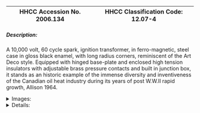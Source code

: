 | **HHCC Accession No. 2006.134** |**HHCC Classification Code:  12.07-4**|
| ----------- | ----------- |
##### Description:
A 10,000 volt, 60 cycle spark, ignition transformer, in ferro-magnetic, steel case in gloss black enamel, with long radius corners, reminiscent of the Art Deco style. Equipped with hinged base-plate and enclosed high tension insulators with adjustable brass pressure contacts and built in junction box, it stands as an historic example of the immense diversity and inventiveness of the Canadian oil heat industry during its years of post W.W.II rapid growth, Allison 1964.


<details>
	<summary>Images:</summary>
<div class="gallery gallery-wrapper--full" contenteditable="false" data-is-empty="false" data-translation="Add images" data-columns="6">
<figure class="gallery__item"><a href="#DOMAIN_NAME#gallery/12.07-4.jpg" data-size="1651x1173"><img src="#DOMAIN_NAME#gallery/12.07-4-thumbnail.jpg" alt=""></a></figure>
<figure class="gallery__item"><a href="#DOMAIN_NAME#gallery/12.07-4a.jpg" data-size="1570x1692"><img src="#DOMAIN_NAME#gallery/12.07-4a-thumbnail.jpg" alt=""></a></figure>
<figure class="gallery__item"><a href="#DOMAIN_NAME#gallery/12.07-4b.jpg" data-size="2111x1437"><img src="#DOMAIN_NAME#gallery/12.07-4b-thumbnail.jpg" alt=""></a></figure>
<figure class="gallery__item"><a href="#DOMAIN_NAME#gallery/12.07-4c.jpg" data-size="1707x881"><img src="#DOMAIN_NAME#gallery/12.07-4c-thumbnail.jpg" alt=""></a></figure>
</div>
</details>


<details>
	<summary>Details:</summary>

##### Group:
12.07 Pressure Atomizing Oil Burner Equipment and Systems - Ignition Devices

##### Make:
Allanson

##### Manufacturer:
Allanson Armature  Mfg Co. Ltd, Toronto

##### Model:
Cat No. 521, type 5

##### Serial No.:


##### Size:
8 x 5 x 5 in. h

##### Weight:
12 lbs.

##### Circa:
1964

##### Rating:
Exhibit, education, and research quality, illustrating the engineering and design Canadian ignition transformers in the post W.W.II, 'hay day' of the Canadian oil heat industry

##### Patent Date/Number:


##### Provenance:
From York County (York Region) Ontario, once a rich agricultural hinterlands, attracting early settlement in the last years of the 18th century. Located on the north slopes of the Oak Ridges Moraine, within 20 miles of Toronto, the County would also attract early ex-urban development, to be come a wealthy market place for the emerging household and consumer technologies of the early and mid 20th century. 

This artifact was discovered in the 1950's in the used stock of T. H. Oliver, Refrigeration and Electric Sales and Service, Aurora, Ontario, an early worker in the field of agricultural, industrial and consumer technology.

##### Type and Design:
10,000 volt output, 
60 cycle, 110 volts, 20 mil amps. ignition transformer,
Ferro-magnetic, steel case, in gloss black enamel,
Chrome plated, name plate with Allanson logo styled in black and red 
Art Deco inspired, long radius.  rounded corners 
Built in junction box
hinged base-plate and enclosed high tension insulators with adjustable brass pressure contacts

##### Construction:


##### Material:


##### Special Features:
Original wire connector and cable stubs, illustrating electrical trade practices of the times
Art Deco inspired, long radius.  rounded corners

##### Accessories:


##### Capacities:


##### Performance Characteristics:


##### Operation:


##### Control and Regulation:


##### Targeted Market Segment:


##### Consumer Acceptance:


##### Merchandising:


##### Market Price:


##### Technological Significance:
Early high voltage ignition transformers were built in non-ferro magnetic, brass enclosures [See ID# 255 and 256], considered necessary to isolate the enclosure from the electro magnetic circuit. Subsequent engineering studies confirmed the appropriate use of magnetic steel shells, as seen here - a cost saving feature for the manufacturer.   
By the 1960's the toe crushing weight of early ignition transformers [See ID# 255 and 256] had been reduced by 50%, due to advances in engineering design, the use of new inorganic dielectric, insulating materials able to with stand high voltages and surges,  as well as as a consequence of frequency standardization [25 to 60 cycle]

##### Industrial Significance:
The Canadian automatic oil heating industry was expanding rapidly in the 1960's. The Allanson, Armature Mfg. Co., having made its name in the manufacture electric armatures for the automotive industry, for use in generators and starters would see in the heating industry opportunities for horizontal expansion, making use of its core skills ' electrical coil winding.   
By the 1960's the Canadian automatic oil heating industry was into supplying a  major after-market, for parts and upgraded equipment. This ignition transformer designed with a hinged base and enclosed high tension connections stands as an example of the range of configurations needed in transformers to meet the diverse engineering and design requirements of the period 
The increasingly wide range of different physical configurations, as well as different technologies appearing on the Canadian oil heating market by the 1960's, demonstrated the immense inventiveness characterizing the Canadian automatic oil heating industry of the times. As a result, Canadian ignition transformer manufactures were called upon to adapt their designs to many different configurations, in order to meet the needs of original equipment manufacturers, as well as the diversity of forms required to economically service the after-market [See also ID# 258].  
Much of the credibility of the Canadian oil heat industry would rest on its ability to service the after-market promptly, efficiently, and at a cost homeowners could afford. Motors, high voltage ignition transformer and electrodes, as well as high pressure oil atomizing nozzles and oil pumps were all casualties of normal ware and tear, often short lived, often breaking down as a result of prolonged periods of cold Canadian winter weather.  A substantial service industry in towns and cities across the country would develop by the 1960's, with the challenge of maintaining a stock of replacement parts in the many configurations required for emergency, 'no-heat' service.     
The smoothly rounded, long radius corners, giving this device a distinctly modern Art Deco look, is a marker of the advanced, production manufacturing methods of the 1960's

##### Socio-economic Significance:


##### Socio-cultural Significance:


##### Donor:
G. Leslie Oliver, The T. H. Oliver HVACR Collection

##### HHCC Storage Location:


##### Tracking:


##### Bibliographic References:


##### Notes:


##### Related Reports:

</details>
